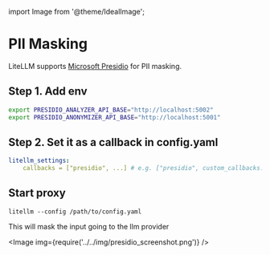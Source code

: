 import Image from '@theme/IdealImage';

# PII Masking

LiteLLM supports [Microsoft Presidio](https://github.com/microsoft/presidio/) for PII masking. 

## Step 1. Add env

```bash
export PRESIDIO_ANALYZER_API_BASE="http://localhost:5002"
export PRESIDIO_ANONYMIZER_API_BASE="http://localhost:5001"
```

## Step 2. Set it as a callback in config.yaml

```yaml
litellm_settings: 
    callbacks = ["presidio", ...] # e.g. ["presidio", custom_callbacks.proxy_handler_instance]
```

## Start proxy 

```
litellm --config /path/to/config.yaml
```


This will mask the input going to the llm provider

<Image img={require('../../img/presidio_screenshot.png')} />
